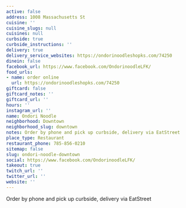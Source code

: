 ```yaml
---
active: false
address: 1008 Massachusetts St
cuisine: ''
cuisine_slugs: null
cuisines: null
curbside: true
curbside_instructions: ''
delivery: true
delivery_service_websites: https://ondorinoodleshopks.com/74250
dinein: false
facebook_url: https://www.facebook.com/OndorinoodleLFK/
food_urls:
- name: order online
  url: https://ondorinoodleshopks.com/74250
giftcard: false
giftcard_notes: ''
giftcard_url: ''
hours: ''
instagram_url: ''
name: Ondori Noodle
neighborhood: Downtown
neighborhood_slug: downtown
notes: Order by phone and pick up curbside, delivery via EatStreet
place_type: Restaurant
restaurant_phone: 785-856-0210
sitemap: false
slug: ondori-noodle-downtown
social: https://www.facebook.com/OndorinoodleLFK/
takeout: true
twitch_url: ''
twitter_url: ''
website: ''
---
```


Order by phone and pick up curbside, delivery via EatStreet